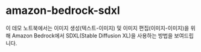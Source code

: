# amazon-bedrock-sdxl
이 데모 노트북에서는 이미지 생성(텍스트-이미지) 및 이미지 편집(이미지-이미지)을 위해 Amazon Bedrock에서 SDXL(Stable Diffusion XL)을 사용하는 방법을 보여드립니다.
